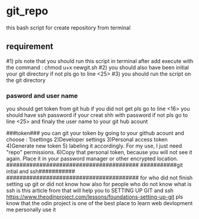 # git_repo
this  bash script for create repository from  terminal 
## requirement ##
#1)
pls note that you should run this script in terminal after add execute with the command  :
chmod u+x newgit.sh
#2)
you should also have been initial your git directory if not pls go to line <25> 
#3)
you should run the script on the git directory
### pasword and user name ###
you should get token from git hub if you did not get pls go to line <16>
you should have ssh password if your creat shh with password if not pls go to line <25>
and finaly the user name to your git hub acount

###token### 
you can git your token by going to your github acount and choose :
1)settings
2)Developer settings
3)Personal access token
4)Generate new token
5) labeling it accordingly. For my use, I just need "repo" permissions.
6)Copy that personal token, because you will not see it again. Place it in your password manager or other encrypted location.
########################################
###########git intial and ssh###########
########################################
for who did not finish setting up git or did not know how 
also for people who do not know what is ssh 
is this article from <the odin project> that will help you to SETTING UP GIT and ssh
https://www.theodinproject.com/lessons/foundations-setting-up-git
pls know that the odin project is one of the best place to learn web devlopment me personally use it 